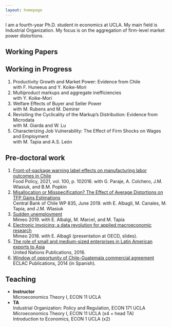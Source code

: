 ```yaml
---
layout: homepage
---
```



I am a fourth-year Ph.D. student in economics at UCLA. My main field is Industrial Organization. My focus is on the aggregation of firm-level market power distortions.

## Working Papers

## Working in Progress
1. Productivity Growth and Market Power: Evidence from Chile  <br>
with F. Huneeus and Y. Koike-Mori
2. Multiproduct markups and aggregate inefficiencies <br>
with Y. Koike-Mori
3. Welfare Effects of Buyer and Seller Power <br>
with M. Rubens and M. Demirer 
4. Revisiting the Cyclicality of the Markup’s Distribution: Evidence from Microdata <br>
with M. Giarda and W. Lu
5. Characterizing Job Vulnerability: The Effect of Firm Shocks on Wages and Employment <br>
with M. Tapia and A.S. León

## Pre-doctoral work
1. <a href="https://www.sciencedirect.com/science/article/pii/S0306919220302220">Front-of-package warning label effects on manufacturing labor outcomes in Chile</a> <br>
Food Policy, 2021, vol. 100, p. 102016. with G. Paraje, A. Colchero, J.M. Wlasiuk, and B.M. Popkin
2. <a href="https://www.bcentral.cl/documents/33528/133326/dtbc835.pdf/e7b4b638-ea7d-fe32-e360-4f79ece2edf4?t=1655149225333">Misallocation or Misspecification? The Effect of Average Distortions on TFP Gains Estimations</a> <br> 
Central Bank of Chile WP 835, June 2019. with E. Albagli, M. Canales, M. Tapia, and J.M. Wlasiuk
3. <a href="https://sistemas.colmex.mx/Reportes/LACEALAMES/LACEA-LAMES2019_paper_79.pdf">Sudden unemployment</a> <br> 
Mimeo 2019. with E. Albalgi, M. Marcel, and M. Tapia
4. <a href="https://www.oecd.org/naec/new-economic-policymaking/Albagli_VAT%20data_presentation.pdf">Electronic invoicing: a data revolution for applied macroeconomic research</a> <br> 
Mimeo 2018. with E. Albagli (presentation at OECD, slides).
5. <a href="https://www.un-ilibrary.org/content/books/9789210572187c007">The role of small and medium-sized enterprises in Latin American exports to Asia</a> <br> 
United Nations Publications, 2016.
6. <a href="https://repository.eclac.org/handle/11362/37216">Window of opportunity of Chile-Guatemala commercial agreement</a> <br> 
ECLAC Publications, 2014 (in Spanish).


## Teaching
- **Instructor**<br>
Microeconomics Theory I, ECON 11 UCLA 
- **TA** <br>
Industrial Organization: Policy and Regulation, ECON 171 UCLA <br>
Microeconomics Theory I, ECON 11 UCLA (x4 + head TA) <br>
Introduction to Economics, ECON 1 UCLA (x2)




